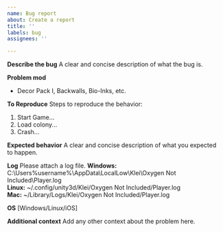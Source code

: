 ```yaml
---
name: Bug report
about: Create a report
title: ''
labels: bug
assignees: ''

---
```


**Describe the bug**
A clear and concise description of what the bug is.

**Problem mod**  
- Decor Pack I, Backwalls, Bio-Inks, etc.

**To Reproduce**
Steps to reproduce the behavior:
1. Start Game...
2. Load colony...
3. Crash...

**Expected behavior**
A clear and concise description of what you expected to happen.

**Log**
Please attach a log file.
**Windows:** C:\Users\%username%\AppData\LocalLow\Klei\Oxygen Not Included\Player.log  
**Linux:** ~/.config/unity3d/Klei/Oxygen Not Included/Player.log  
**Mac:** ~/Library/Logs/Klei/Oxygen Not Included/Player.log  

**OS**
[Windows/Linux/iOS]

**Additional context**
Add any other context about the problem here.
